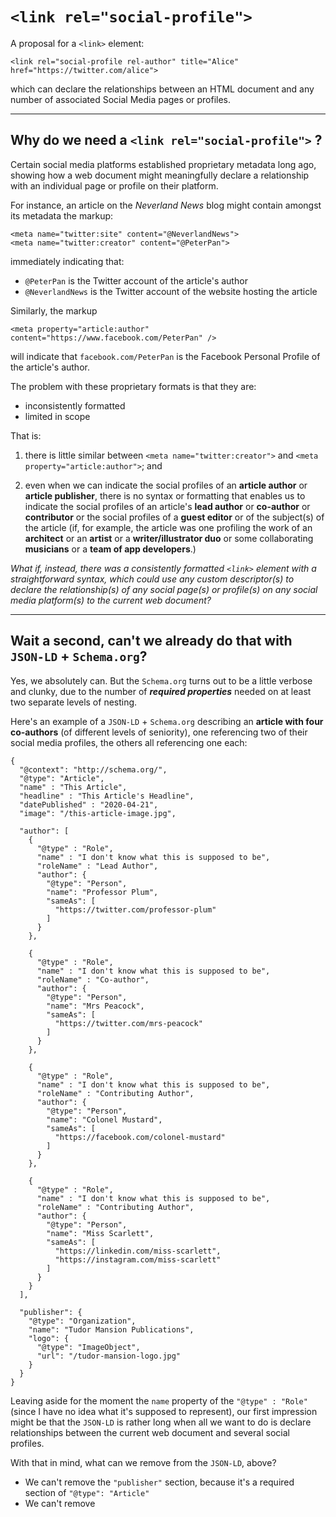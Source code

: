 # `<link rel="social-profile">`
A proposal for a `<link>` element:
```
<link rel="social-profile rel-author" title="Alice" href="https://twitter.com/alice">
```
which can declare the relationships between an HTML document and any number of associated Social Media pages or profiles.

______

## Why do we need a `<link rel="social-profile">` ?

Certain social media platforms established proprietary metadata long ago, showing how a web document might meaningfully declare a relationship with an individual page or profile on their platform.

For instance, an article on the *Neverland News* blog might contain amongst its metadata the markup:

```
<meta name="twitter:site" content="@NeverlandNews">
<meta name="twitter:creator" content="@PeterPan">
```

immediately indicating that:

 - `@PeterPan` is the Twitter account of the article's author
 - `@NeverlandNews` is the Twitter account of the website hosting the article
 
 Similarly, the markup
 
 ```
 <meta property="article:author" content="https://www.facebook.com/PeterPan" />
 ```
will indicate that `facebook.com/PeterPan` is the Facebook Personal Profile of the article's author.

The problem with these proprietary formats is that they are:

 - inconsistently formatted
 - limited in scope

That is:

1) there is little similar between `<meta name="twitter:creator">` and  `<meta property="article:author">`; and

2) even when we can indicate the social profiles of an **article author** or **article publisher**, there is no syntax or formatting that enables us to indicate the social profiles of an article's **lead author** or **co-author** or **contributor** or the social profiles of a **guest editor** or of the subject(s) of the article (if, for example, the article was one profiling the work of an **architect** or an **artist** or a **writer/illustrator duo** or some collaborating **musicians** or a **team of app developers**.)

_What if, instead, there was a consistently formatted `<link>` element with a straightforward syntax, which could use any custom descriptor(s) to declare the relationship(s) of any social page(s) or profile(s) on any social media platform(s) to the current web document?_

_______

## Wait a second, can't we already do that with `JSON-LD` + `Schema.org`?

Yes, we absolutely can. But the `Schema.org` turns out to be a little verbose and clunky, due to the number of ***required properties*** needed on at least two separate levels of nesting.

Here's an example of a `JSON-LD` + `Schema.org` describing an **article with four co-authors** (of different levels of seniority), one referencing two of their social media profiles, the others all referencing one each:

```
{
  "@context": "http://schema.org/",
  "@type": "Article",
  "name" : "This Article",
  "headline" : "This Article's Headline",
  "datePublished" : "2020-04-21",
  "image": "/this-article-image.jpg",

  "author": [
    {
      "@type" : "Role",
      "name" : "I don't know what this is supposed to be",
      "roleName" : "Lead Author",
      "author": {
        "@type": "Person",
        "name": "Professor Plum",
        "sameAs": [
          "https://twitter.com/professor-plum"
        ]
      }
    },

    {
      "@type" : "Role",
      "name" : "I don't know what this is supposed to be",
      "roleName" : "Co-author",
      "author": {
        "@type": "Person",
        "name": "Mrs Peacock",
        "sameAs": [
          "https://twitter.com/mrs-peacock"
        ]
      }
    },

    {
      "@type" : "Role",
      "name" : "I don't know what this is supposed to be",
      "roleName" : "Contributing Author",
      "author": {
        "@type": "Person",
        "name": "Colonel Mustard",
        "sameAs": [
          "https://facebook.com/colonel-mustard"
        ]
      }
    },

    {
      "@type" : "Role",
      "name" : "I don't know what this is supposed to be",
      "roleName" : "Contributing Author",
      "author": {
        "@type": "Person",
        "name": "Miss Scarlett",
        "sameAs": [
          "https://linkedin.com/miss-scarlett",
          "https://instagram.com/miss-scarlett"
        ]
      }
    }
  ],

  "publisher": {
    "@type": "Organization",
    "name": "Tudor Mansion Publications",
    "logo": {
      "@type": "ImageObject",
      "url": "/tudor-mansion-logo.jpg"
    }
  }  
}
```
Leaving aside for the moment the `name` property of the `"@type" : "Role"` (since I have no idea what it's supposed to represent), our first impression might be that the `JSON-LD` is rather long when all we want to do is declare relationships between the current web document and several social profiles.

With that in mind, what can we remove from the `JSON-LD`, above?

 - We can't remove the `"publisher"` section, because it's a required section of `"@type": "Article"`
 - We can't remove
